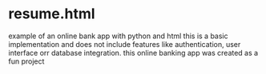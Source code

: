 # resume.html
example of an online bank  app with python and html
this is a basic implementation and does not include features like authentication, user interface orr database integration.
this online banking app was created as a fun project
